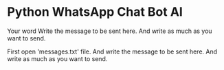 # Python WhatsApp Chat Bot AI
Your word Write the message to be sent here. And write as much as you want to send.

First open 'messages.txt' file.
And write the message to be sent here. And write as much as you want to send.
